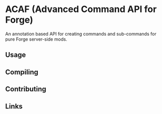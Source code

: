 # ACAF (Advanced Command API for Forge)

An annotation based API for creating commands and sub-commands for pure Forge server-side mods.

## Usage

## Compiling

## Contributing

## Links